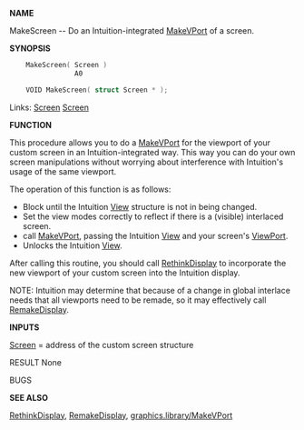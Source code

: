
**NAME**

MakeScreen -- Do an Intuition-integrated [MakeVPort](MakeVPort) of a screen.

**SYNOPSIS**

```c
    MakeScreen( Screen )
                A0

    VOID MakeScreen( struct Screen * );

```
Links: [Screen](_OODD) [Screen](_OODD) 

**FUNCTION**

This procedure allows you to do a [MakeVPort](MakeVPort) for the viewport of your
custom screen in an Intuition-integrated way.  This way you can
do your own screen manipulations without worrying about interference
with Intuition's usage of the same viewport.

The operation of this function is as follows:
- Block until the Intuition [View](_OOBX) structure is not in being changed.
- Set the view modes correctly to reflect if there is a (visible)
interlaced screen.
- call [MakeVPort](MakeVPort), passing the Intuition [View](_OOBX) and your screen's
[ViewPort](_OOBX).
- Unlocks the Intuition [View](_OOBX).

After calling this routine, you should call [RethinkDisplay](_ORTB) to
incorporate the new viewport of your custom screen into the
Intuition display.

NOTE: Intuition may determine that because of a change in global
interlace needs that all viewports need to be remade, so
it may effectively call [RemakeDisplay](_ORTT).

**INPUTS**

[Screen](_OODD) = address of the custom screen structure

RESULT
None

BUGS

**SEE ALSO**

[RethinkDisplay](_ORTB), [RemakeDisplay](_ORTT), [graphics.library/MakeVPort](MakeVPort)
